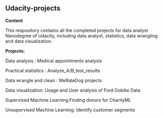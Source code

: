 ## Udacity-projects
**Content** <br>

This respository contains all the completed projects for data analyst Nanodegree of Udacity, including data analyst, statistics, data wrangling and data visualization.

**Projects:**

Data analysis : Medical appointments analysis

Practical statistics : Analyze_A/B_test_results 

Data wrangle and clean : WeRateDog projects

Data visualization: Usage and User analysis of Ford Gobike Data

Supervised Machine Learning:Finding donors for CharityML

Unsupervised Machine Learning: Identify customer segments
